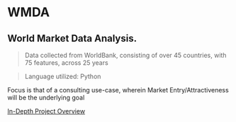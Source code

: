 # WMDA
## World Market Data Analysis.
> Data collected from WorldBank, consisting of over 45 countries, with 75 features, across 25 years

> Language utilized:   Python

Focus is that of a consulting use-case, wherein Market Entry/Attractiveness will be the underlying goal

[In-Depth Project Overview](https://towardsdatascience.com/python-data-science-analytics-consulting-project-overview-c35739820b5c)

